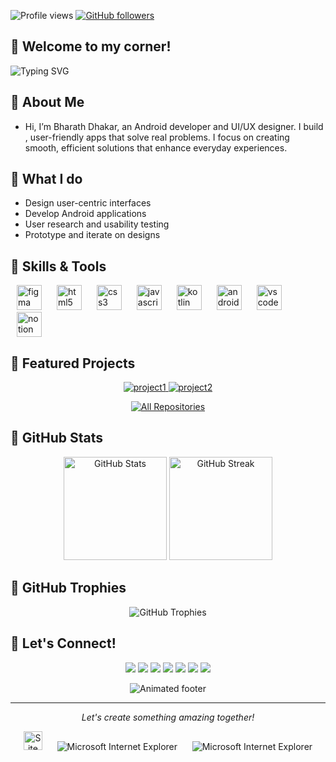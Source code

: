 <p align="start">
  <img src="https://komarev.com/ghpvc/?username=Bharath-Dhakar&label=Profile%20views&color=6026B9&style=flat" alt="Profile views" />
  <a href="https://github.com/?Bharath-Dhakartab=followers">
    <img src="https://img.shields.io/github/followers/Bharath-Dhakar?label=Followers&style=social" alt="GitHub followers">
  </a>
</p>

## 🔸 Welcome to my corner!

<div align="start">
  <img src="https://readme-typing-svg.herokuapp.com?font=Fira+Code&size=28&pause=1000&color=FF7700&width=700&lines=UI%2FUX+Designer+%7C+Android+App+Developer;Merging+Creativity+with+Functionality" alt="Typing SVG" />
</div>


## 🔸 About Me

- Hi, I’m Bharath Dhakar, an Android developer and UI/UX designer. I build , user-friendly apps that solve real problems. I focus on creating smooth, efficient solutions that enhance everyday experiences.


## 🔸 What I do

-  Design user-centric interfaces
-  Develop Android applications
-  User research and usability testing
-  Prototype and iterate on designs

## 🔸 Skills & Tools

<p align="start">
  <img src="https://cdn.jsdelivr.net/gh/devicons/devicon/icons/figma/figma-original.svg" alt="figma" width="40" height="40" style="margin: 0 10px;"/>
  <img src="https://cdn.jsdelivr.net/gh/devicons/devicon/icons/html5/html5-original.svg" alt="html5" width="40" height="40" style="margin: 0 10px;"/>
  <img src="https://cdn.jsdelivr.net/gh/devicons/devicon/icons/css3/css3-original.svg" alt="css3" width="40" height="40" style="margin: 0 10px;"/>
  <img src="https://cdn.jsdelivr.net/gh/devicons/devicon/icons/javascript/javascript-original.svg" alt="javascript" width="40" height="40" style="margin: 0 10px;"/>
  <img src="https://cdn.jsdelivr.net/gh/devicons/devicon/icons/kotlin/kotlin-original.svg" alt="kotlin" width="40" height="40" style="margin: 0 10px;"/>
  <img src="https://cdn.jsdelivr.net/gh/devicons/devicon/icons/androidstudio/androidstudio-original.svg" alt="android studio" width="40" height="40" style="margin: 0 10px;"/>
  <img src="https://cdn.jsdelivr.net/gh/devicons/devicon/icons/vscode/vscode-original.svg" alt="vs code" width="40" height="40" style="margin: 0 10px;"/>
  <img src="https://cdn.jsdelivr.net/gh/devicons/devicon/icons/notion/notion-original.svg" alt="notion" width="40" height="40" style="margin: 0 10px;"/>
</p>

## 🔸 Featured Projects

<div align="center">
  <a href="https://github.com/yourusername/project1">
    <img src="https://denvercoder1-github-readme-stats.vercel.app/api/pin/?username=yourusername&repo=project1&theme=react&bg_color=1F222E&title_color=F85D7F&icon_color=F8D866&hide_border=true&show_icons=false" alt="project1" />
  </a>
  <a href="https://github.com/yourusername/project2">
    <img src="https://denvercoder1-github-readme-stats.vercel.app/api/pin/?username=yourusername&repo=project2&theme=react&bg_color=1F222E&title_color=F85D7F&icon_color=F8D866&hide_border=true&show_icons=false" alt="project2" />
  </a>
</div>

<p align="center">
  <a href="https://github.com/Bharath-Dhakar?tab=repositories">
    <img alt="All Repositories" title="All Repositories" src="https://custom-icon-badges.demolab.com/badge/-Click%20Here%20For%20All%20My%20Repos-1F222E?style=for-the-badge&logoColor=white&logo=repo"/>
  </a>
</p>

## 🔸 GitHub Stats

<div align="center">
  <img src="https://github-readme-stats.vercel.app/api?username=Bharath-Dhakar&show_icons=true&count_private=true&hide_border=true&title_color=1aff00&icon_color=1aff00&bg_color=1F222E&text_color=FFFFFF" alt="GitHub Stats" height="165">
  <img src="https://github-readme-streak-stats.herokuapp.com/?user=Bharath-Dhakar&theme=gotham&hide_border=true&background=1F222E&stroke=1aff00&ring=1aff00&fire=1aff00&currStreakNum=FFFFFF&sideNums=FFFFFF&currStreakLabel=FFFFFF&sideLabels=FFFFFF&dates=FFFFFF" alt="GitHub Streak" height="165">
</div>



## 🔸 GitHub Trophies

<p align="center">
  <img src="https://github-profile-trophy.vercel.app/?username=Bharath-Dhakar&theme=onestar&no-frame=true&no-bg=true&margin-w=4" alt="GitHub Trophies" />
</p>



## 🔸 Let's Connect!

<p align="center">
  <a href="https://linkedin.com/in/Bhanu-pratap-dhakar" target="_blank"><img src="https://img.shields.io/badge/-LinkedIn-%230077B5?style=for-the-badge&logo=linkedin&logoColor=white" target="_blank"></a>
  <a href="https://twitter.com/yourusername" target="_blank"><img src="https://img.shields.io/badge/-Twitter-%231DA1F2?style=for-the-badge&logo=twitter&logoColor=white" target="_blank"></a>
  <a href="https://dribbble.com/yourusername" target="_blank"><img src="https://img.shields.io/badge/-Dribbble-%23EA4C89?style=for-the-badge&logo=dribbble&logoColor=white" target="_blank"></a>
  <a href="mailto:mikiscode@gmail.com"><img src="https://img.shields.io/badge/-Email-%23333?style=for-the-badge&logo=gmail&logoColor=white" target="_blank"></a>
  <a href="https://instagram.com/yourusername" target="_blank"><img src="https://img.shields.io/badge/-Instagram-%23E4405F?style=for-the-badge&logo=instagram&logoColor=white" target="_blank"></a>
  <a href="https://behance.net/yourusername" target="_blank"><img src="https://img.shields.io/badge/-Behance-%231769FF?style=for-the-badge&logo=behance&logoColor=white" target="_blank"></a>
  <a href="https://github.com/Bharath-Dhakar" target="_blank"><img src="https://img.shields.io/badge/-GitHub-%23181717?style=for-the-badge&logo=github&logoColor=white" target="_blank"></a>
</p>


<div align="center">
  <img src="https://raw.githubusercontent.com/BrunnerLivio/brunnerlivio/master/images/marquee.svg" alt="Animated footer" />
</div>

---

<p align="center">
  <i>Let's create something amazing together!</i>
</p>

<div align="center">
  <img src="https://raw.githubusercontent.com/BrunnerLivio/brunnerlivio/master/images/notepad.gif" alt="Site created with Notepad" height="30" />
  <!-- "margin-right: whatever;" -->
  <span>&nbsp;&nbsp;&nbsp;&nbsp;</span>  
  <img src="https://raw.githubusercontent.com/BrunnerLivio/brunnerlivio/master/images/ie_logo.gif" alt="Microsoft Internet Explorer" />
  <span>&nbsp;&nbsp;&nbsp;&nbsp;</span>  
  <img src="https://raw.githubusercontent.com/BrunnerLivio/brunnerlivio/master/images/noframes.gif" alt="Microsoft Internet Explorer" />
</div>
